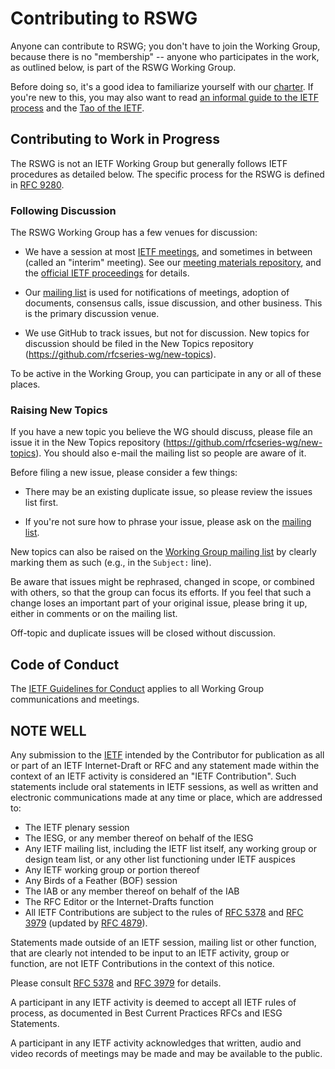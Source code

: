 # Contributing to RSWG

Anyone can contribute to RSWG; you don't have to join the Working Group, because there is no "membership" -- anyone who participates in the work, as outlined below, is part of the RSWG Working Group.

Before doing so, it's a good idea to familiarize yourself with our [charter](https://datatracker.ietf.org/rfcedtyp/rswg/about/). If you're new to this, you may also want to read [an informal guide to the IETF process](https://www.ietf.org/standards/process/informal/) and the [Tao of the IETF](https://www.ietf.org/tao.html).
## Contributing to Work in Progress

The RSWG is not an IETF Working Group but generally follows IETF procedures as detailed below. The specific process for the RSWG is defined in [RFC 9280](https://www.rfc-editor.org/rfc/rfc9280).


### Following Discussion

The RSWG Working Group has a few venues for discussion:

* We have a session at most [IETF meetings](https://www.ietf.org/meeting/), and sometimes in between (called an "interim" meeting). See our [meeting materials repository](https://github.com/rfcseries-wg/wg-materials), and the [official IETF proceedings](https://datatracker.ietf.org/rfcedtyp/rswg/meetings/) for details.

* Our [mailing list](https://mailman.rfc-editor.org/mailman/listinfo/rswg) is used for notifications of meetings, adoption of documents, consensus calls, issue discussion, and other business. This is the primary discussion venue.

* We use GitHub to track issues, but not for discussion. New topics for discussion should be filed in the New Topics repository (https://github.com/rfcseries-wg/new-topics).

To be active in the Working Group, you can participate in any or all of these places.


### Raising New Topics

If you have a new topic you believe the WG should discuss, please file an issue it in the New Topics repository  (https://github.com/rfcseries-wg/new-topics). You should also e-mail the mailing list so people are aware of it.

Before filing a new issue, please consider a few things:

* There may be an existing duplicate issue, so please review the issues list first.

* If you're not sure how to phrase your issue, please ask on the [mailing list](https://mailman.rfc-editor.org/mailman/listinfo/rswg).

New topics can also be raised on the [Working Group mailing list](https://mailarchive.ietf.org/arch/browse/rswg/) by clearly marking them as such (e.g., in the `Subject:` line).

Be aware that issues might be rephrased, changed in scope, or combined with others, so that the group can focus its efforts. If you feel that such a change loses an important part of your original issue, please bring it up, either in comments or on the mailing list.

Off-topic and duplicate issues will be closed without discussion. 

## Code of Conduct

The [IETF Guidelines for Conduct](https://tools.ietf.org/html/rfc7154) applies to all Working Group communications and meetings.


## NOTE WELL

Any submission to the [IETF](https://www.ietf.org/) intended by the Contributor for publication as all or part of an IETF Internet-Draft or RFC and any statement made within the context of an IETF activity is considered an "IETF Contribution". Such statements include oral statements in IETF sessions, as well as written and electronic communications made at any time or place, which are addressed to:

 * The IETF plenary session
 * The IESG, or any member thereof on behalf of the IESG
 * Any IETF mailing list, including the IETF list itself, any working group or design team list, or
   any other list functioning under IETF auspices
 * Any IETF working group or portion thereof
 * Any Birds of a Feather (BOF) session
 * The IAB or any member thereof on behalf of the IAB
 * The RFC Editor or the Internet-Drafts function
 * All IETF Contributions are subject to the rules of [RFC
   5378](https://tools.ietf.org/html/rfc5378) and [RFC 3979](https://tools.ietf.org/html/rfc3979)
   (updated by [RFC 4879](https://tools.ietf.org/html/rfc4879)).

Statements made outside of an IETF session, mailing list or other function, that are clearly not
intended to be input to an IETF activity, group or function, are not IETF Contributions in the context of this notice.

Please consult [RFC 5378](https://tools.ietf.org/html/rfc5378) and [RFC 3979](https://tools.ietf.org/html/rfc3979) for details.

A participant in any IETF activity is deemed to accept all IETF rules of process, as documented in Best Current Practices RFCs and IESG Statements.

A participant in any IETF activity acknowledges that written, audio and video records of meetings may be made and may be available to the public.
